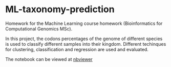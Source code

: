 # ML-taxonomy-prediction
Homework for the Machine Learning course homework (Bioinformatics for Computational Genomics MSc).

In this project, the codons percentages of the genome of different species is used to classify different samples into their kingdom. Different techinques for clustering, classification and regression are used and evaluated.

The notebook can be viewed at [nbviewer](https://nbviewer.jupyter.org/github/dacolombo/ML-taxonomy-prediction/blob/main/Colombo_Daniele_968990_ML2021_Homework.ipynb)

